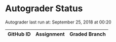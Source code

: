 # Autograder Status
Autograder last run at: September 25, 2018 at 00:20

| GitHub ID | Assignment | Graded Branch |
|-----------|------------|---------------|
